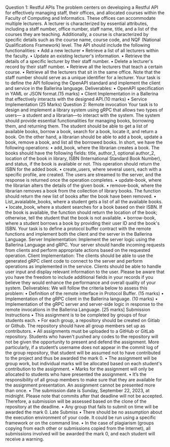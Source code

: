 
Question 1: Restful APIs
The problem centers on developing a Restful API for effectively managing staff, their offices, and 
allocated courses within the Faculty of Computing and Informatics. These offices can 
accommodate multiple lecturers. A lecturer is characterized by essential attributes, including a 
staff number, office number, staff name, title, and a list of the courses they are teaching. 
Additionally, a course is characterized by specific details such as the course name, course code, 
and NQF (National Qualifications Framework) level.
The API should include the following functionalities:
• Add a new lecturer
• Retrieve a list of all lecturers within the faculty.
• Update an existing lecturer's information.
• Retrieve the details of a specific lecturer by their staff number.
• Delete a lecturer's record by their staff number.
• Retrieve all the lecturers that teach a certain course.
• Retrieve all the lecturers that sit in the same office.
Note that the staff number should serve as a unique identifier for a lecturer.
Your task is to define the API following the OpenAPI standard and implement the client and 
service in the Ballerina language.
Deliverables:
• OpenAPI specification in YAML or JSON format.(15 marks)
• Client Implementation in a Ballerina that effectively interacts with the designed API.(10 
marks)
• Service Implementation (25 Marks)
Question 2: Remote invocation
Your task is to design and implement a library system using gRPC that allows two types of users—
a student and a librarian—to interact with the system. The system should provide essential 
functionalities for managing books, borrowing them, and returning them. The student should be 
able to get a list of available books, borrow a book, search for a book, locate it, and return a book. 
On the other hand, a librarian should be able to add a book, update a book, remove a book, and list 
all the borrowed books.
In short, we have the following operations:
• add_book, where the librarian creates a book. The books should have the following fields: 
title, author_1, optional author_2, location of the book in library, ISBN (International 
Standard Book Number), and status, if the book is available or not. This operation should
return the ISBN for the added book.
• create_users, where several users, each with a specific profile, are created. The users are 
streamed to the server, and the response is returned once the operation completes.
• update-book, where the librarian alters the details of the given book.
• remove-book, where the librarian removes a book from the collection of library books.
The function should return the new list of books after the book have been removed. 
• List_avaialable_books, where a student gets a list of all the available books.
• locate_book, where a student searches for a book based on their ISBN. If the book is 
available, the function should return the location of the book; otherwise, tell the student 
that the book is not available.
• borrow-book, where a student borrows a book by providing their user ID and the book's 
ISBN.
Your task is to define a protocol buffer contract with the remote functions and implement both the 
client and the server in the Ballerina Language.
Server Implementation:
Implement the server logic using the Ballerina Language and gRPC. Your server should handle 
incoming requests from clients and perform appropriate actions based on the requested operation.
Client Implementation:
The clients should be able to use the generated gRPC client code to connect to the server and 
perform operations as implemented in the service. Clients should be able to handle user input and 
display relevant information to the user.
Please be aware that you have the freedom to include additional fields in your records if you 
believe they would enhance the performance and overall quality of your system.
Deliverables:
We will follow the criteria below to assess this problem:
• Definition of the remote interface in Protocol Buffer. (15 marks)
• Implementation of the gRPC client in the Ballerina language. (10 marks)
• Implementation of the gRPC server and server-side logic in response to the remote 
invocations in the Ballerina Language. [25 marks]
Submission Instructions
• This assignment is to be completed by groups of four students each.
• For each group, a repository should be created on Gitlab or Github. The repository should 
have all group members set up as contributors.
• All assignments must be uploaded to a GitHub or GitLab repository. Students who haven't 
pushed any codes to the repository will not be given the opportunity to present and 
defend the assignment. More particularly, if a student’s username does not appear in the
commit log of the group repository, that student will be assumed not to have contributed 
to the project and thus be awarded the mark 0.
• The assignment will be group work, but individual marks will be allocated based on each 
student's contribution to the assignment.
• Marks for the assignment will only be allocated to students who have presented the 
assignment.
• It’s the responsibility of all group members to make sure that they are available for the 
assignment presentation. An assignment cannot be presented more than once. 
• The submission date is Sunday, September 22, 2023, at midnight. Please note that 
commits after that deadline will not be accepted. Therefore, a submission will be assessed 
based on the clone of the repository at the deadline.
• Any group that fails to submit on time will be awarded the mark 0. Late Submiss
• There should be no assumption about the execution environment of your code. It could be 
run using a specific framework or on the command line.
• In the case of plagiarism (groups copying from each other or submissions copied from the 
Internet), all submissions involved will be awarded the mark 0, and each student will 
receive a warning.
